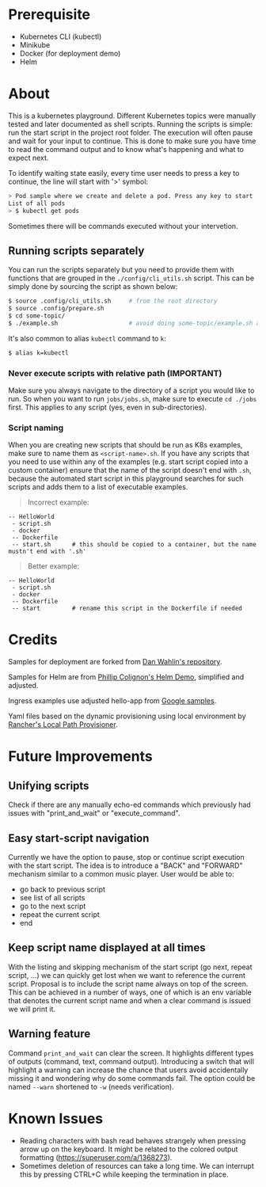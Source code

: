 # Prerequisite

- Kubernetes CLI (kubectl)
- Minikube
- Docker (for deployment demo)
- Helm

# About

This is a kubernetes playground. Different Kubernetes topics were manually tested and later documented as shell scripts. Running the scripts
is simple: run the start script in the project root folder. The execution will often pause and wait for your input to continue. This is done 
to make sure you have time to read the command output and to know what's happening and what to expect next.

To identify waiting state easily, every time user needs to press a key to continue, the line will start with '>' symbol:

```bash
> Pod sample where we create and delete a pod. Press any key to start
List of all pods
> $ kubectl get pods
```

Sometimes there will be commands executed without your intervetion.

## Running scripts separately

You can run the scripts separately but you need to provide them with functions that are grouped in the `./config/cli_utils.sh` script. This can be simply done by sourcing
the script as shown below:

```bash
$ source .config/cli_utils.sh     # from the root directory
$ source .config/prepare.sh
$ cd some-topic/
$ ./example.sh                    # avoid doing some-topic/example.sh as described below
``` 

It's also common to alias `kubectl` command to `k`:

```bash
$ alias k=kubectl
```

### Never execute scripts with relative path (IMPORTANT)

Make sure you always navigate to the directory of a script you would like to run. So when you want to run `jobs/jobs.sh`, make sure to execute `cd ./jobs` first. 
This applies to any script (yes, even in sub-directories).

### Script naming

When you are creating new scripts that should be run as K8s examples, make sure to name them as `<script-name>.sh`. If you have any scripts that you need to use 
within any of the examples (e.g. start script copied into a custom container) ensure that the name of the script doesn't end with `.sh`, because the automated
start script in this playground searches for such scripts and adds them to a list of executable examples.

> Incorrect example:
```
-- HelloWorld
 - script.sh
 - docker
 -- Dockerfile
 -- start.sh      # this should be copied to a container, but the name mustn't end with '.sh'
```

> Better example:
```
-- HelloWorld
 - script.sh
 - docker
 -- Dockerfile
 -- start         # rename this script in the Dockerfile if needed
```

# Credits

Samples for deployment are forked from [Dan Wahlin's repository](https://github.com/DanWahlin/DockerAndKubernetesCourseCode/tree/main/samples/deployments/node-app).

Samples for Helm are from [Phillip Colignon's Helm Demo](https://github.com/phcollignon/helm3), simplified and adjusted.

Ingress examples use adjusted hello-app from [Google samples](https://github.com/GoogleCloudPlatform/kubernetes-engine-samples).

Yaml files based on the dynamic provisioning using local environment by [Rancher's Local Path Provisioner](https://github.com/rancher/local-path-provisioner).

# Future Improvements

## Unifying scripts
Check if there are any manually echo-ed commands which previously had issues with "print_and_wait" or "execute_command".

## Easy start-script navigation
Currently we have the option to pause, stop or continue script execution with the start script. The idea is to introduce a "BACK" and "FORWARD" mechanism similar
to a common music player. User would be able to:
- go back to previous script
- see list of all scripts
- go to the next script
- repeat the current script
- end

## Keep script name displayed at all times
With the listing and skipping mechanism of the start script (go next, repeat script, ...) we can quickly get lost when we want to reference the current script. Proposal is
to include the script name always on top of the screen.
This can be achieved in a number of ways, one of which is an env variable that denotes the current script name and when a clear command is issued we will print it.

## Warning feature
Command `print_and_wait` can clear the screen. It highlights different types of outputs (command, text, command output). Introducing a switch that will highlight a warning
can increase the chance that users avoid accidentally missing it and wondering why do some commands fail.
The option could be named `--warn` shortened to `-w` (needs verification).

# Known Issues
- Reading characters with bash read behaves strangely when pressing arrow up on the keyboard. It might be related to the colored output formatting (https://superuser.com/a/1368273). 
- Sometimes deletion of resources can take a long time. We can interrupt this by pressing CTRL+C while keeping the termination in place.
